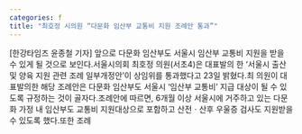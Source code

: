 ```yaml
---
categories: f
title: "최호정 시의원 “다문화 임산부 교통비 지원 조례안 통과”"
---
```

[한강타임즈 윤종철 기자] 앞으로 다문화 임산부도 서울시 임산부 교통비 지원을 받을 수 있게 될 것으로 보인다.서울시의회 최호정 의원(서초4)은 대표발의 한 ‘서울시 출산 및 양육 지원 관련 조례 일부개정안’이 상임위를 통과했다고 23일 밝혔다.최 의원이 대표발의한 해당 조례안은 다문화 임산부도 서울시 ‘임산부 교통비’ 지급 대상이 될 수 있도록 규정하는 것이 골자다.조례안에 따르면, 6개월 이상 서울시에 거주하고 있는 다문화 가정 내 임산부도 교통비 지원대상으로 포함하고 산전ㆍ산후 우울증 검사도 지원받을 수 있도록 했다.또한 조례